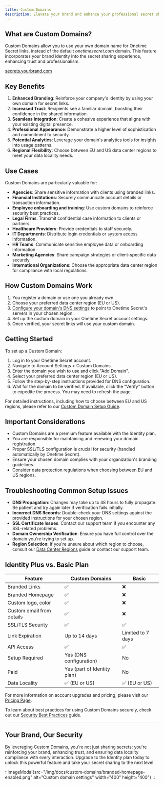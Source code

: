```yaml
---
title: Custom Domains
description: Elevate your brand and enhance your professional secret sharing experience with Custom Domains, an advanced feature for agencies, businesses, and power users.
---
```


## What are Custom Domains?

Custom Domains allow you to use your own domain name for Onetime Secret links, instead of the default _onetimesecret.com_ domain. This feature incorporates your brand identity into the secret sharing experience, enhancing trust and professionalism.

<div class="flex justify-center items-center my-10">
  <a href="https://onetimesecret.com/pricing" class="text-center inline-block">
    <span class="font-brand text-3xl sm:text-4xl md:text-5xl
                 bg-clip-text text-transparent
                 bg-gradient-to-r from-purple-400 via-pink-500 to-red-500
                 animate-flowing-colors
                 hover:animate-bounce
                 transition-all duration-300 ease-in-out
                 transform hover:scale-105
                 rounded-xl
                 dark:border-brand-600">
      secrets.yourbrand.com
    </span>
  </a>
</div>


## Key Benefits

1. **Enhanced Branding**: Reinforce your company's identity by using your own domain for secret links.
2. **Increased Trust**: Recipients see a familiar domain, boosting their confidence in the shared information.
3. **Seamless Integration**: Create a cohesive experience that aligns with your existing digital presence.
4. **Professional Appearance**: Demonstrate a higher level of sophistication and commitment to security.
5. **Potential Analytics**: Leverage your domain's analytics tools for insights into usage patterns.
6. **Regional Flexibility**: Choose between EU and US data center regions to meet your data locality needs.

## Use Cases

Custom Domains are particularly valuable for:

- **Agencies**: Share sensitive information with clients using branded links.
- **Financial Institutions**: Securely communicate account details or transaction information.
- **Employee onboarding and training**: Use custom domains to reinforce security best practices.
- **Legal Firms**: Transmit confidential case information to clients or partners.
- **Healthcare Providers**: Provide credentials to staff securely.
- **IT Departments**: Distribute login credentials or system access information.
- **HR Teams**: Communicate sensitive employee data or onboarding information.
- **Marketing Agencies**: Share campaign strategies or client-specific data securely.
- **International Organizations**: Choose the appropriate data center region for compliance with local regulations.

## How Custom Domains Work

1. You register a domain or use one you already own.
2. Choose your preferred data center region (EU or US).
3. [Configure your domain's DNS settings](/docs/custom-domains/setup-guide) to point to Onetime Secret's servers in your chosen region.
4. Set up the custom domain in your Onetime Secret account settings.
5. Once verified, your secret links will use your custom domain.

## Getting Started

To set up a Custom Domain:

1. Log in to your Onetime Secret account.
2. Navigate to Account Settings > Custom Domains.
3. Enter the domain you wish to use and click "Add Domain".
4. Select your preferred data center region (EU or US).
5. Follow the step-by-step instructions provided for DNS configuration.
6. Wait for the domain to be verified. If available, click the "Verify" button to expedite the process. You may need to refresh the page.

For detailed instructions, including how to choose between EU and US regions, please refer to our [Custom Domain Setup Guide](/docs/custom-domains/setup-guide).

## Important Considerations

- Custom Domains are a premium feature available with the Identity plan.
- You are responsible for maintaining and renewing your domain registration.
- Proper SSL/TLS configuration is crucial for security (handled automatically by Onetime Secret).
- Ensure your chosen domain complies with your organization's branding guidelines.
- Consider data protection regulations when choosing between EU and US regions.

## Troubleshooting Common Setup Issues

- **DNS Propagation**: Changes may take up to 48 hours to fully propagate. Be patient and try again later if verification fails initially.
- **Incorrect DNS Records**: Double-check your DNS settings against the provided instructions for your chosen region.
- **SSL Certificate Issues**: Contact our support team if you encounter any SSL-related problems.
- **Domain Ownership Verification**: Ensure you have full control over the domain you're trying to set up.
- **Region Selection**: If you're unsure about which region to choose, consult our [Data Center Regions](/docs/regions) guide or contact our support team.

## Identity Plus vs. Basic Plan

| Feature | Custom Domains | Basic |
|---------|----------------|-------------------------|
| Branded Links | ✅ | ❌ |
| Branded Homepage | ✅ | ❌ |
| Custom logo, color | ✅ | ❌ |
| Custom email from details | ✅ | ❌ |
| SSL/TLS Security | ✅ | ✅ |
| Link Expiration | Up to 14 days | Limited to 7 days |
| API Access | ✅ | ✅ |
| Setup Required | Yes (DNS configuration) | No |
| Paid | Yes (part of Identity plan) | No |
| Data Locality | ✅ (EU or US) | ✅ (EU or US) |

For more information on account upgrades and pricing, please visit our [Pricing Page](https://onetimesecret.com/pricing).

To learn about best practices for using Custom Domains securely, check out our [Security Best Practices](/docs/security-best-practices) guide.

---

## Your Brand, Our Security
By leveraging Custom Domains, you're not just sharing secrets; you're reinforcing your brand, enhancing trust, and ensuring data locality compliance with every interaction. Upgrade to the Identity plan today to unlock this powerful feature and take your secret sharing to the next level.

::ImageModal{src="/img/docs/custom-domains/branded-homepage-enabled.png" alt="Custom domain settings" width="400" height="400"}
::
